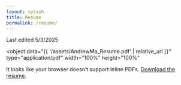 ```yaml
---
layout: splash
title: Resume
permalink: /resume/
---
```


Last edited 5/3/2025

<object
data="{{ '/assets/AndrewMa_Resume.pdf' | relative_url }}"
type="application/pdf"
width="100%"
height="100%"

>

  <p>
    It looks like your browser doesn’t support inline PDFs.
    <a href="{{ '/assets/AndrewMa_Resume.pdf' | relative_url }}">Download the resume</a>.
  </p>
</object>

